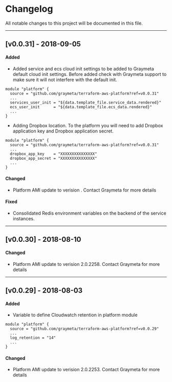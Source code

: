 # Changelog
All notable changes to this project will be documented in this file.

---
## [v0.0.31] - 2018-09-05
#### Added
- Added service and ecs cloud init settings to be added to Graymeta default cloud init settings.  Before added check with Graymeta support to make sure it will not interfere with the default init.
```
module "platform" {
  source = "github.com/graymeta/terraform-aws-platform?ref=v0.0.31"
  ...
  services_user_init = "${data.template_file.service_data.rendered}"
  ecs_user_init      = "${data.template_file.ecs_data.rendered}"
  ...
}
```
- Adding Dropbox location.  To the platform you will need to add Dropbox application key and Dropbox application secret.
```
module "platform" {
  source = "github.com/graymeta/terraform-aws-platform?ref=v0.0.31"
  ...
  dropbox_app_key    = "XXXXXXXXXXXXXXX"
  dropbox_app_secret = "XXXXXXXXXXXXXXX"
  ...
}
```
  
#### Changed
- Platform AMI update to verision .  Contact Graymeta for more details
  
#### Fixed
- Consolidated Redis environment variables on the backend of the service instances.
  
---
## [v0.0.30] - 2018-08-10
#### Changed
- Platform AMI update to verision 2.0.2258.  Contact Graymeta for more details
  
---
## [v0.0.29] - 2018-08-03
#### Added
- Variable to define Cloudwatch retention in platform module
```
module "platform" {
  source = "github.com/graymeta/terraform-aws-platform?ref=v0.0.29"
  ...
  log_retention = "14"
  ...
}
```
  
#### Changed
- Platform AMI update to verision 2.0.2253.  Contact Graymeta for more details